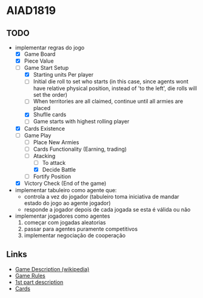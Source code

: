 # AIAD1819

## TODO
* implementar regras do jogo
  - [X] Game Board
  - [X] Piece Value
  - [ ] Game Start Setup
  	  - [X] Starting units Per player
	  - [ ] Initial die roll to set who starts (in this case, since agents wont have relative physical position, instead of 'to the left', die rolls will set the order)
	  - [ ] When territories are all claimed, continue until all armies are placed
	  - [X] Shuflle cards
	  - [ ] Game starts with highest rolling player
  - [X] Cards Existence
  - [ ] Game Play
	  - [ ] Place New Armies
	  - [ ] Cards Functionality (Earning, trading)
	  - [ ] Atacking
		  - [ ] To attack
		  - [X] Decide Battle
	  - [ ] Fortify Position
  - [X] Victory Check (End of the game)

* implementar tabuleiro como agente que:
  * controla a vez do jogador (tabuleiro toma iniciativa de mandar estado do jogo ao agente jogador)
  * responde a jogador depois de cada jogada se esta é válida ou não
* implementar jogadores como agentes
  1. começar com jogadas aleatorias
  2. passar para agentes puramente competitivos
  3. implementar negociação de cooperação

## Links  
  * [Game Description (wikipedia)](https://en.wikipedia.org/wiki/Risk_(game))
  * [Game Rules](http://www.ultraboardgames.com/risk/game-rules.php)
  * [1st part description](https://github.com/rmcarvalho/AIAD1819/blob/master/docs/proj1_definicao.pdf)
  * [Cards](https://drive.google.com/drive/folders/0BwJ1gMT0fLRPSWFISFNQNkVCZVk)
